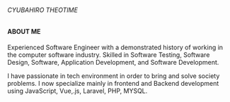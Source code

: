 ###### CYUBAHIRO THEOTIME
#### ABOUT ME

Experienced Software Engineer with a demonstrated history of working in the computer software industry. Skilled in Software Testing, Software Design, Software, Application Development, and Software Development. 

I have passionate in tech environment in order to bring and solve society problems. I now specialize mainly in frontend and Backend development using JavaScript, Vue,.js, Laravel, PHP, MYSQL.
